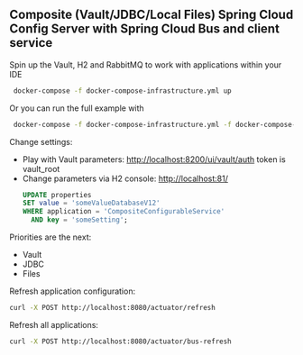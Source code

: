 ## Composite (Vault/JDBC/Local Files) Spring Cloud Config Server with Spring Cloud Bus and client service
Spin up the Vault, H2 and RabbitMQ to work with applications within your IDE
```bash
 docker-compose -f docker-compose-infrastructure.yml up
```

Or you can run the full example with 

```bash
 docker-compose -f docker-compose-infrastructure.yml -f docker-compose-apps.yml up
```

Change settings:
  - Play with Vault parameters: [http://localhost:8200/ui/vault/auth](http://localhost:8200/ui/vault/auth) token is vault_root
  - Change parameters via H2 console: [http://localhost:81/](http://localhost:81/)
      ```sql
      UPDATE properties
      SET value = 'someValueDatabaseV12'
      WHERE application = 'CompositeConfigurableService'
        AND key = 'someSetting';
      ```
Priorities are the next:
  - Vault
  - JDBC
  - Files

Refresh application configuration:
```bash
curl -X POST http://localhost:8080/actuator/refresh
```

Refresh all applications:
```bash
curl -X POST http://localhost:8080/actuator/bus-refresh
```